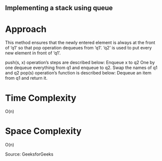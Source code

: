 ## Implementing a stack using queue

# Approach

This method ensures that the newly entered element is always at the front of ‘q1’ so that pop operation dequeues from ‘q1’. ‘q2’ is used to put every new element in front of ‘q1’.

push(s, x) operation’s steps are described below: 
Enqueue x to q2
One by one dequeue everything from q1 and enqueue to q2.
Swap the names of q1 and q2
pop(s) operation’s function is described below: 
Dequeue an item from q1 and return it.

# Time Complexity 

O(n)

# Space Complexity

O(n)

Source: GeeksforGeeks